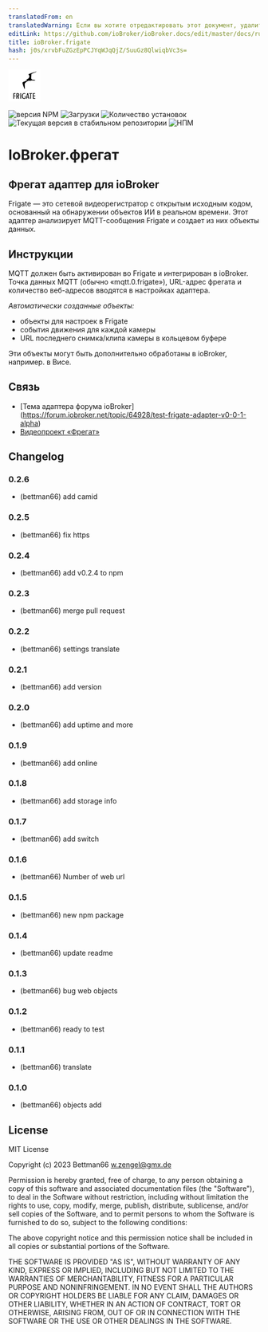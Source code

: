 ```yaml
---
translatedFrom: en
translatedWarning: Если вы хотите отредактировать этот документ, удалите поле «translationFrom», в противном случае этот документ будет снова автоматически переведен
editLink: https://github.com/ioBroker/ioBroker.docs/edit/master/docs/ru/adapterref/iobroker.frigate/README.md
title: ioBroker.frigate
hash: j0s/xrvbFuZGzEpPCJYqWJqQjZ/SuuGz8QlwiqbVc3s=
---
```

![Логотип](../../../en/adapterref/iobroker.frigate/admin/frigate.png)

![версия NPM](https://img.shields.io/npm/v/iobroker.frigate.svg)
![Загрузки](https://img.shields.io/npm/dm/iobroker.frigate.svg)
![Количество установок](https://iobroker.live/badges/frigate-installed.svg)
![Текущая версия в стабильном репозитории](https://iobroker.live/badges/frigate-stable.svg)
![НПМ](https://nodei.co/npm/iobroker.frigate.png?downloads=true)

# IoBroker.фрегат
## Фрегат адаптер для ioBroker
Frigate — это сетевой видеорегистратор с открытым исходным кодом, основанный на обнаружении объектов ИИ в реальном времени.
Этот адаптер анализирует MQTT-сообщения Frigate и создает из них объекты данных.

## Инструкции
MQTT должен быть активирован во Frigate и интегрирован в ioBroker.
Точка данных MQTT (обычно «mqtt.0.frigate»), URL-адрес фрегата и количество веб-адресов вводятся в настройках адаптера.

_Автоматически созданные объекты:_

- объекты для настроек в Frigate
- события движения для каждой камеры
- URL последнего снимка/клипа камеры в кольцевом буфере

Эти объекты могут быть дополнительно обработаны в ioBroker, например. в Висе.

## Связь
- [Тема адаптера форума ioBroker] (https://forum.iobroker.net/topic/64928/test-frigate-adapter-v0-0-1-alpha)
- [Видеопроект «Фрегат»](https://frigate.video)

## Changelog

### 0.2.6

-   (bettman66) add camid

### 0.2.5

-   (bettman66) fix https

### 0.2.4

-   (bettman66) add v0.2.4 to npm

### 0.2.3

-   (bettman66) merge pull request

### 0.2.2

-   (bettman66) settings translate

### 0.2.1

-   (bettman66) add version

### 0.2.0

-   (bettman66) add uptime and more

### 0.1.9

-   (bettman66) add online

### 0.1.8

-   (bettman66) add storage info

### 0.1.7

-   (bettman66) add switch

### 0.1.6

-   (bettman66) Number of web url

### 0.1.5

-   (bettman66) new npm package

### 0.1.4

-   (bettman66) update readme

### 0.1.3

-   (bettman66) bug web objects

### 0.1.2

-   (bettman66) ready to test

### 0.1.1

-   (bettman66) translate

### 0.1.0

-   (bettman66) objects add

## License

MIT License

Copyright (c) 2023 Bettman66 <w.zengel@gmx.de>

Permission is hereby granted, free of charge, to any person obtaining a copy
of this software and associated documentation files (the "Software"), to deal
in the Software without restriction, including without limitation the rights
to use, copy, modify, merge, publish, distribute, sublicense, and/or sell
copies of the Software, and to permit persons to whom the Software is
furnished to do so, subject to the following conditions:

The above copyright notice and this permission notice shall be included in all
copies or substantial portions of the Software.

THE SOFTWARE IS PROVIDED "AS IS", WITHOUT WARRANTY OF ANY KIND, EXPRESS OR
IMPLIED, INCLUDING BUT NOT LIMITED TO THE WARRANTIES OF MERCHANTABILITY,
FITNESS FOR A PARTICULAR PURPOSE AND NONINFRINGEMENT. IN NO EVENT SHALL THE
AUTHORS OR COPYRIGHT HOLDERS BE LIABLE FOR ANY CLAIM, DAMAGES OR OTHER
LIABILITY, WHETHER IN AN ACTION OF CONTRACT, TORT OR OTHERWISE, ARISING FROM,
OUT OF OR IN CONNECTION WITH THE SOFTWARE OR THE USE OR OTHER DEALINGS IN THE
SOFTWARE.